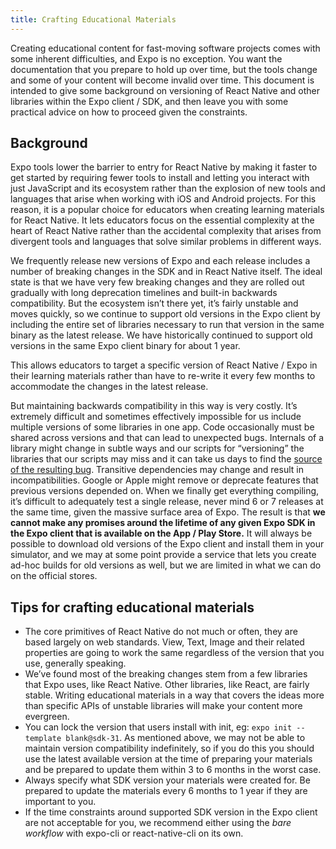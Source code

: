 ```yaml
---
title: Crafting Educational Materials
---
```


Creating educational content for fast-moving software projects comes with some inherent difficulties, and Expo is no exception. You want the documentation that you prepare to hold up over time, but the tools change and some of your content will become invalid over time. This document is intended to give some background on versioning of React Native and other libraries within the Expo client / SDK, and then leave you with some practical advice on how to proceed given the constraints.

## Background

Expo tools lower the barrier to entry for React Native by making it faster to get started by requiring fewer tools to install and letting you interact with just JavaScript and its ecosystem rather than the explosion of new tools and languages that arise when working with iOS and Android projects. For this reason, it is a popular choice for educators when creating learning materials for React Native. It lets educators focus on the essential complexity at the heart of React Native rather than the accidental complexity that arises from divergent tools and languages that solve similar problems in different ways.

We frequently release new versions of Expo and each release includes a number of breaking changes in the SDK and in React Native itself. The ideal state is that we have very few breaking changes and they are rolled out gradually with long deprecation timelines and built-in backwards compatibility. But the ecosystem isn’t there yet, it’s fairly unstable and moves quickly, so we continue to support old versions in the Expo client by including the entire set of libraries necessary to run that version in the same binary as the latest release. We have historically continued to support old versions in the same Expo client binary for about 1 year.

This allows educators to target a specific version of React Native / Expo in their learning materials rather than have to re-write it every few months to accommodate the changes in the latest release.

But maintaining backwards compatibility in this way is very costly. It’s extremely difficult and sometimes effectively impossible for us include multiple versions of some libraries in one app. Code occasionally must be shared across versions and that can lead to unexpected bugs. Internals of a library might change in subtle ways and our scripts for “versioning” the libraries that our scripts may miss and it can take us days to find the [source of the resulting bug](https://github.com/expo/expo/pull/4007). Transitive dependencies may change and result in incompatibilities. Google or Apple might remove or deprecate features that previous versions depended on. When we finally get everything compiling, it’s difficult to adequately test a single release, never mind 6 or 7 releases at the same time, given the massive surface area of Expo. The result is that **we cannot make any promises around the lifetime of any given Expo SDK in the Expo client that is available on the App / Play Store.** It will always be possible to download old versions of the Expo client and install them in your simulator, and we may at some point provide a service that lets you create ad-hoc builds for old versions as well, but we are limited in what we can do on the official stores.

## Tips for crafting educational materials

- The core primitives of React Native do not much or often, they are based largely on web standards. View, Text, Image and their related properties are going to work the same regardless of the version that you use, generally speaking.
- We’ve found most of the breaking changes stem from a few libraries that Expo uses, like React Native. Other libraries, like React, are fairly stable. Writing educational materials in a way that covers the ideas more than specific APIs of unstable libraries will make your content more evergreen.
- You can lock the version that users install with init, eg: `expo init --template blank@sdk-31`. As mentioned above, we may not be able to maintain version compatibility indefinitely, so if you do this you should use the latest available version at the time of preparing your materials and be prepared to update them within 3 to 6 months in the worst case.
- Always specify what SDK version your materials were created for. Be prepared to update the materials every 6 months to 1 year if they are important to you.
- If the time constraints around supported SDK version in the Expo client are not acceptable for you, we recommend either using the _bare workflow_ with expo-cli or react-native-cli on its own.
